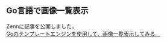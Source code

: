 ## Go言語で画像一覧表示


Zennに記事を公開しました。<br>
[Goのテンプレートエンジンを使用して、画像一覧表示してみる。](https://zenn.dev/kinariru/articles/d5cc0ea558ea86)